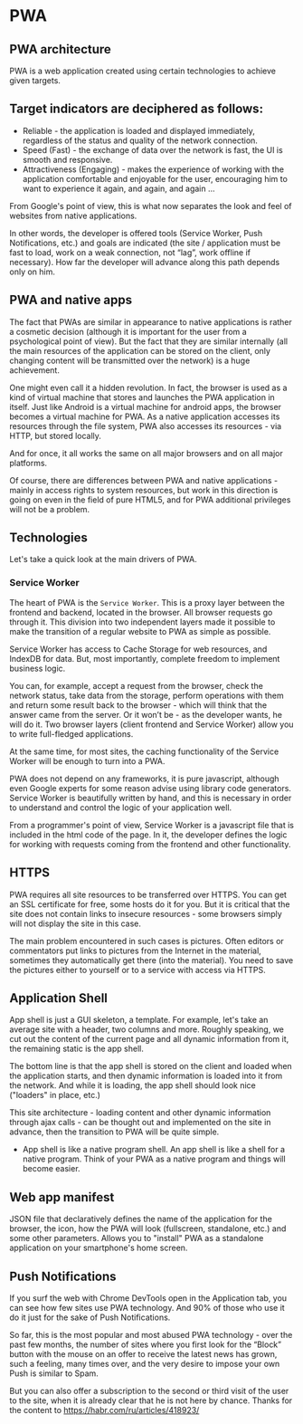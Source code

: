 # PWA
## PWA architecture

PWA is a web application created using certain technologies to achieve given targets.
## Target indicators are deciphered as follows:

+ Reliable - the application is loaded and displayed immediately, regardless of the status and quality of the network connection.
+ Speed (Fast) - the exchange of data over the network is fast, the UI is smooth and responsive.
+ Attractiveness (Engaging) - makes the experience of working with the application comfortable and enjoyable for the user, encouraging him to want to experience it again, and again, and again ...

From Google's point of view, this is what now separates the look and feel of websites from native applications.

In other words, the developer is offered tools (Service Worker, Push Notifications, etc.) and goals are indicated (the site / application must be fast to load, work on a weak connection, not “lag”, work offline if necessary). How far the developer will advance along this path depends only on him.

## PWA and native apps

The fact that PWAs are similar in appearance to native applications is rather a cosmetic decision (although it is important for the user from a psychological point of view). But the fact that they are similar internally (all the main resources of the application can be stored on the client, only changing content will be transmitted over the network) is a huge achievement.

One might even call it a hidden revolution. In fact, the browser is used as a kind of virtual machine that stores and launches the PWA application in itself. Just like Android is a virtual machine for android apps, the browser becomes a virtual machine for PWA. As a native application accesses its resources through the file system, PWA also accesses its resources - via HTTP, but stored locally.

And for once, it all works the same on all major browsers and on all major platforms.

Of course, there are differences between PWA and native applications - mainly in access rights to system resources, but work in this direction is going on even in the field of pure HTML5, and for PWA additional privileges will not be a problem.

## Technologies

Let's take a quick look at the main drivers of PWA.

### Service Worker

The heart of PWA is the `Service Worker`. This is a proxy layer between the frontend and backend, located in the browser. All browser requests go through it. This division into two independent layers made it possible to make the transition of a regular website to PWA as simple as possible.

Service Worker has access to Cache Storage for web resources, and IndexDB for data. But, most importantly, complete freedom to implement business logic.

You can, for example, accept a request from the browser, check the network status, take data from the storage, perform operations with them and return some result back to the browser - which will think that the answer came from the server. Or it won’t be - as the developer wants, he will do it. Two browser layers (client frontend and Service Worker) allow you to write full-fledged applications.

At the same time, for most sites, the caching functionality of the Service Worker will be enough to turn into a PWA.

PWA does not depend on any frameworks, it is pure javascript, although even Google experts for some reason advise using library code generators. Service Worker is beautifully written by hand, and this is necessary in order to understand and control the logic of your application well.

From a programmer's point of view, Service Worker is a javascript file that is included in the html code of the page. In it, the developer defines the logic for working with requests coming from the frontend and other functionality.

## HTTPS

PWA requires all site resources to be transferred over HTTPS. You can get an SSL certificate for free, some hosts do it for you. But it is critical that the site does not contain links to insecure resources - some browsers simply will not display the site in this case.

The main problem encountered in such cases is pictures. Often editors or commentators put links to pictures from the Internet in the material, sometimes they automatically get there (into the material). You need to save the pictures either to yourself or to a service with access via HTTPS.

## Application Shell

App shell is just a GUI skeleton, a template. For example, let's take an average site with a header, two columns and more. Roughly speaking, we cut out the content of the current page and all dynamic information from it, the remaining static is the app shell.

The bottom line is that the app shell is stored on the client and loaded when the application starts, and then dynamic information is loaded into it from the network. And while it is loading, the app shell should look nice ("loaders" in place, etc.)

This site architecture - loading content and other dynamic information through ajax calls - can be thought out and implemented on the site in advance, then the transition to PWA will be quite simple.

+ App shell is like a native program shell.
An app shell is like a shell for a native program. Think of your PWA as a native program and things will become easier.

## Web app manifest

JSON file that declaratively defines the name of the application for the browser, the icon, how the PWA will look (fullscreen, standalone, etc.) and some other parameters. Allows you to "install" PWA as a standalone application on your smartphone's home screen.

## Push Notifications

If you surf the web with Chrome DevTools open in the Application tab, you can see how few sites use PWA technology. And 90% of those who use it do it just for the sake of Push Notifications.

So far, this is the most popular and most abused PWA technology - over the past few months, the number of sites where you first look for the “Block” button with the mouse on an offer to receive the latest news has grown, such a feeling, many times over, and the very desire to impose your own Push is similar to Spam.

But you can also offer a subscription to the second or third visit of the user to the site, when it is already clear that he is not here by chance.
Thanks for the content to https://habr.com/ru/articles/418923/
